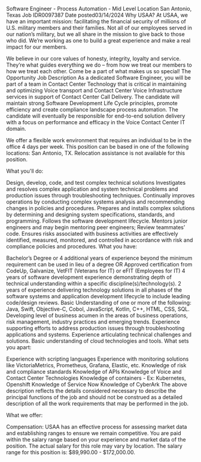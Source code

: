 Software Engineer - Process Automation - Mid Level
Location San Antonio, Texas
Job IDR0097387
Date posted03/14/2024
Why USAA?
At USAA, we have an important mission: facilitating the financial security of millions of U.S. military members and their families. Not all of our employees served in our nation’s military, but we all share in the mission to give back to those who did. We’re working as one to build a great experience and make a real impact for our members.

We believe in our core values of honesty, integrity, loyalty and service. They’re what guides everything we do – from how we treat our members to how we treat each other. Come be a part of what makes us so special!
The Opportunity
Job Description
As a dedicated Software Engineer, you will be part of a team in Contact Center Technology that is critical in maintaining and optimizing Voice transport and Contact Center Voice Infrastructure services in support of Contact Center Call Delivery.  The candidate will maintain strong Software Development Life Cycle principles, promote efficiency and create compliance landscape process automation. The candidate will eventually be responsible for end-to-end solution delivery with a focus on performance and efficacy in the Voice Contact Center IT domain. 

We offer a flexible work environment that requires an individual to be in the office 4 days per week. This position can be based in one of the following locations: San Antonio, TX. Relocation assistance is not available for this position.

What you'll do:

Design, develop, code, and test complex technical solutions
Investigates and resolves complex application and system technical problems and production issues through troubleshooting techniques.
Continually improves operations by conducting complex systems analysis and recommending changes in policies and procedures.
Prepares and installs complex solutions by determining and designing system specifications, standards, and programming.
Follows the software development lifecycle.
Mentors junior engineers and may begin mentoring peer engineers; Review teammates’ code.
Ensures risks associated with business activities are effectively identified, measured, monitored, and controlled in accordance with risk and compliance policies and procedures.
What you have:

Bachelor’s Degree or 4 additional years of experience beyond the minimum requirement can be used in lieu of a degree OR Approved certification from CodeUp, Galvanize, VetFIT (Veterans for IT) or eFIT (Employees for IT)
4 years of software development experience demonstrating depth of technical understanding within a specific discipline(s)/technology(s).
2 years of experience delivering technology solutions in all phases of the software systems and application development lifecycle to include leading code/design reviews.
Basic Understanding of one or more of the following: Java, Swift, Objective-C, Cobol, JavaScript, Kotlin, C++, HTML, CSS, SQL.
Developing level of business acumen in the areas of business operations, risk management, industry practices and emerging trends.
Experience supporting efforts to address production issues through troubleshooting applications and systems.
Experience articulating technical challenges and solutions.
Basic understanding of cloud technologies and tools.
What sets you apart:

Experience with scripting languages
Experience with monitoring solutions like VictoriaMetrics, Prometheus, Grafana, Elastic, etc.
Knowledge of risk and compliance standards
Knowledge of APIs
Knowledge of Voice and Contact Center Technologies
Knowledge of containers - Ex: Kubernetes, Openshift
Knowledge of Service Now
Knowledge of CyberArk
The above description reflects the details considered necessary to describe the principal functions of the job and should not be construed as a detailed description of all the work requirements that may be performed in the job.

What we offer:

Compensation: USAA has an effective process for assessing market data and establishing ranges to ensure we remain competitive. You are paid within the salary range based on your experience and market data of the position. The actual salary for this role may vary by location. The salary range for this position is: $89,990.00 - $172,000.00.
